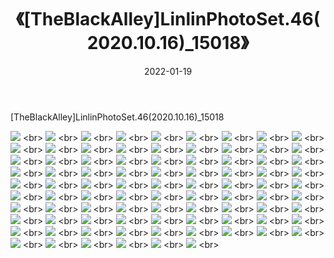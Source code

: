 ﻿---
layout: post
title:  《[TheBlackAlley]LinlinPhotoSet.46(2020.10.16)_15018》
date:   2022-01-19
img: http://imgx.orgx.ga/漏D/2022/[TheBlackAlley]LinlinPhotoSet.46(2020.10.16)_15018/000.jpg
categories: [美女, 清纯, 唯美]
---

[TheBlackAlley]LinlinPhotoSet.46(2020.10.16)_15018

  ![](http://imgx.orgx.ga/漏D/2022/[TheBlackAlley]LinlinPhotoSet.46(2020.10.16)_15018/001.jpg) <br> ![](http://imgx.orgx.ga/漏D/2022/[TheBlackAlley]LinlinPhotoSet.46(2020.10.16)_15018/002.jpg) <br> ![](http://imgx.orgx.ga/漏D/2022/[TheBlackAlley]LinlinPhotoSet.46(2020.10.16)_15018/003.jpg) <br> ![](http://imgx.orgx.ga/漏D/2022/[TheBlackAlley]LinlinPhotoSet.46(2020.10.16)_15018/004.jpg) <br> ![](http://imgx.orgx.ga/漏D/2022/[TheBlackAlley]LinlinPhotoSet.46(2020.10.16)_15018/005.jpg) <br> ![](http://imgx.orgx.ga/漏D/2022/[TheBlackAlley]LinlinPhotoSet.46(2020.10.16)_15018/006.jpg) <br> ![](http://imgx.orgx.ga/漏D/2022/[TheBlackAlley]LinlinPhotoSet.46(2020.10.16)_15018/007.jpg) <br> ![](http://imgx.orgx.ga/漏D/2022/[TheBlackAlley]LinlinPhotoSet.46(2020.10.16)_15018/008.jpg) <br> ![](http://imgx.orgx.ga/漏D/2022/[TheBlackAlley]LinlinPhotoSet.46(2020.10.16)_15018/009.jpg) <br> ![](http://imgx.orgx.ga/漏D/2022/[TheBlackAlley]LinlinPhotoSet.46(2020.10.16)_15018/010.jpg) <br> ![](http://imgx.orgx.ga/漏D/2022/[TheBlackAlley]LinlinPhotoSet.46(2020.10.16)_15018/011.jpg) <br> ![](http://imgx.orgx.ga/漏D/2022/[TheBlackAlley]LinlinPhotoSet.46(2020.10.16)_15018/012.jpg) <br> ![](http://imgx.orgx.ga/漏D/2022/[TheBlackAlley]LinlinPhotoSet.46(2020.10.16)_15018/013.jpg) <br> ![](http://imgx.orgx.ga/漏D/2022/[TheBlackAlley]LinlinPhotoSet.46(2020.10.16)_15018/014.jpg) <br> ![](http://imgx.orgx.ga/漏D/2022/[TheBlackAlley]LinlinPhotoSet.46(2020.10.16)_15018/015.jpg) <br> ![](http://imgx.orgx.ga/漏D/2022/[TheBlackAlley]LinlinPhotoSet.46(2020.10.16)_15018/016.jpg) <br> ![](http://imgx.orgx.ga/漏D/2022/[TheBlackAlley]LinlinPhotoSet.46(2020.10.16)_15018/017.jpg) <br> ![](http://imgx.orgx.ga/漏D/2022/[TheBlackAlley]LinlinPhotoSet.46(2020.10.16)_15018/018.jpg) <br> ![](http://imgx.orgx.ga/漏D/2022/[TheBlackAlley]LinlinPhotoSet.46(2020.10.16)_15018/019.jpg) <br> ![](http://imgx.orgx.ga/漏D/2022/[TheBlackAlley]LinlinPhotoSet.46(2020.10.16)_15018/020.jpg) <br> ![](http://imgx.orgx.ga/漏D/2022/[TheBlackAlley]LinlinPhotoSet.46(2020.10.16)_15018/021.jpg) <br> ![](http://imgx.orgx.ga/漏D/2022/[TheBlackAlley]LinlinPhotoSet.46(2020.10.16)_15018/022.jpg) <br> ![](http://imgx.orgx.ga/漏D/2022/[TheBlackAlley]LinlinPhotoSet.46(2020.10.16)_15018/023.jpg) <br> ![](http://imgx.orgx.ga/漏D/2022/[TheBlackAlley]LinlinPhotoSet.46(2020.10.16)_15018/024.jpg) <br> ![](http://imgx.orgx.ga/漏D/2022/[TheBlackAlley]LinlinPhotoSet.46(2020.10.16)_15018/025.jpg) <br> ![](http://imgx.orgx.ga/漏D/2022/[TheBlackAlley]LinlinPhotoSet.46(2020.10.16)_15018/026.jpg) <br> ![](http://imgx.orgx.ga/漏D/2022/[TheBlackAlley]LinlinPhotoSet.46(2020.10.16)_15018/027.jpg) <br> ![](http://imgx.orgx.ga/漏D/2022/[TheBlackAlley]LinlinPhotoSet.46(2020.10.16)_15018/028.jpg) <br> ![](http://imgx.orgx.ga/漏D/2022/[TheBlackAlley]LinlinPhotoSet.46(2020.10.16)_15018/029.jpg) <br> ![](http://imgx.orgx.ga/漏D/2022/[TheBlackAlley]LinlinPhotoSet.46(2020.10.16)_15018/030.jpg) <br> ![](http://imgx.orgx.ga/漏D/2022/[TheBlackAlley]LinlinPhotoSet.46(2020.10.16)_15018/031.jpg) <br> ![](http://imgx.orgx.ga/漏D/2022/[TheBlackAlley]LinlinPhotoSet.46(2020.10.16)_15018/032.jpg) <br> ![](http://imgx.orgx.ga/漏D/2022/[TheBlackAlley]LinlinPhotoSet.46(2020.10.16)_15018/033.jpg) <br> ![](http://imgx.orgx.ga/漏D/2022/[TheBlackAlley]LinlinPhotoSet.46(2020.10.16)_15018/034.jpg) <br> ![](http://imgx.orgx.ga/漏D/2022/[TheBlackAlley]LinlinPhotoSet.46(2020.10.16)_15018/035.jpg) <br> ![](http://imgx.orgx.ga/漏D/2022/[TheBlackAlley]LinlinPhotoSet.46(2020.10.16)_15018/036.jpg) <br> ![](http://imgx.orgx.ga/漏D/2022/[TheBlackAlley]LinlinPhotoSet.46(2020.10.16)_15018/037.jpg) <br> ![](http://imgx.orgx.ga/漏D/2022/[TheBlackAlley]LinlinPhotoSet.46(2020.10.16)_15018/038.jpg) <br> ![](http://imgx.orgx.ga/漏D/2022/[TheBlackAlley]LinlinPhotoSet.46(2020.10.16)_15018/039.jpg) <br> ![](http://imgx.orgx.ga/漏D/2022/[TheBlackAlley]LinlinPhotoSet.46(2020.10.16)_15018/040.jpg) <br> ![](http://imgx.orgx.ga/漏D/2022/[TheBlackAlley]LinlinPhotoSet.46(2020.10.16)_15018/041.jpg) <br> ![](http://imgx.orgx.ga/漏D/2022/[TheBlackAlley]LinlinPhotoSet.46(2020.10.16)_15018/042.jpg) <br> ![](http://imgx.orgx.ga/漏D/2022/[TheBlackAlley]LinlinPhotoSet.46(2020.10.16)_15018/043.jpg) <br> ![](http://imgx.orgx.ga/漏D/2022/[TheBlackAlley]LinlinPhotoSet.46(2020.10.16)_15018/044.jpg) <br> ![](http://imgx.orgx.ga/漏D/2022/[TheBlackAlley]LinlinPhotoSet.46(2020.10.16)_15018/045.jpg) <br> ![](http://imgx.orgx.ga/漏D/2022/[TheBlackAlley]LinlinPhotoSet.46(2020.10.16)_15018/046.jpg) <br> ![](http://imgx.orgx.ga/漏D/2022/[TheBlackAlley]LinlinPhotoSet.46(2020.10.16)_15018/047.jpg) <br> ![](http://imgx.orgx.ga/漏D/2022/[TheBlackAlley]LinlinPhotoSet.46(2020.10.16)_15018/048.jpg) <br> ![](http://imgx.orgx.ga/漏D/2022/[TheBlackAlley]LinlinPhotoSet.46(2020.10.16)_15018/049.jpg) <br> ![](http://imgx.orgx.ga/漏D/2022/[TheBlackAlley]LinlinPhotoSet.46(2020.10.16)_15018/050.jpg) <br> ![](http://imgx.orgx.ga/漏D/2022/[TheBlackAlley]LinlinPhotoSet.46(2020.10.16)_15018/051.jpg) <br> ![](http://imgx.orgx.ga/漏D/2022/[TheBlackAlley]LinlinPhotoSet.46(2020.10.16)_15018/052.jpg) <br> ![](http://imgx.orgx.ga/漏D/2022/[TheBlackAlley]LinlinPhotoSet.46(2020.10.16)_15018/053.jpg) <br> ![](http://imgx.orgx.ga/漏D/2022/[TheBlackAlley]LinlinPhotoSet.46(2020.10.16)_15018/054.jpg) <br> ![](http://imgx.orgx.ga/漏D/2022/[TheBlackAlley]LinlinPhotoSet.46(2020.10.16)_15018/055.jpg) <br> ![](http://imgx.orgx.ga/漏D/2022/[TheBlackAlley]LinlinPhotoSet.46(2020.10.16)_15018/056.jpg) <br> ![](http://imgx.orgx.ga/漏D/2022/[TheBlackAlley]LinlinPhotoSet.46(2020.10.16)_15018/057.jpg) <br> ![](http://imgx.orgx.ga/漏D/2022/[TheBlackAlley]LinlinPhotoSet.46(2020.10.16)_15018/058.jpg) <br> ![](http://imgx.orgx.ga/漏D/2022/[TheBlackAlley]LinlinPhotoSet.46(2020.10.16)_15018/059.jpg) <br> ![](http://imgx.orgx.ga/漏D/2022/[TheBlackAlley]LinlinPhotoSet.46(2020.10.16)_15018/060.jpg) <br> ![](http://imgx.orgx.ga/漏D/2022/[TheBlackAlley]LinlinPhotoSet.46(2020.10.16)_15018/061.jpg) <br> ![](http://imgx.orgx.ga/漏D/2022/[TheBlackAlley]LinlinPhotoSet.46(2020.10.16)_15018/062.jpg) <br> ![](http://imgx.orgx.ga/漏D/2022/[TheBlackAlley]LinlinPhotoSet.46(2020.10.16)_15018/063.jpg) <br> ![](http://imgx.orgx.ga/漏D/2022/[TheBlackAlley]LinlinPhotoSet.46(2020.10.16)_15018/064.jpg) <br> ![](http://imgx.orgx.ga/漏D/2022/[TheBlackAlley]LinlinPhotoSet.46(2020.10.16)_15018/065.jpg) <br> ![](http://imgx.orgx.ga/漏D/2022/[TheBlackAlley]LinlinPhotoSet.46(2020.10.16)_15018/066.jpg) <br> ![](http://imgx.orgx.ga/漏D/2022/[TheBlackAlley]LinlinPhotoSet.46(2020.10.16)_15018/067.jpg) <br> ![](http://imgx.orgx.ga/漏D/2022/[TheBlackAlley]LinlinPhotoSet.46(2020.10.16)_15018/068.jpg) <br> ![](http://imgx.orgx.ga/漏D/2022/[TheBlackAlley]LinlinPhotoSet.46(2020.10.16)_15018/069.jpg) <br> ![](http://imgx.orgx.ga/漏D/2022/[TheBlackAlley]LinlinPhotoSet.46(2020.10.16)_15018/070.jpg) <br> ![](http://imgx.orgx.ga/漏D/2022/[TheBlackAlley]LinlinPhotoSet.46(2020.10.16)_15018/071.jpg) <br> ![](http://imgx.orgx.ga/漏D/2022/[TheBlackAlley]LinlinPhotoSet.46(2020.10.16)_15018/072.jpg) <br> ![](http://imgx.orgx.ga/漏D/2022/[TheBlackAlley]LinlinPhotoSet.46(2020.10.16)_15018/073.jpg) <br> ![](http://imgx.orgx.ga/漏D/2022/[TheBlackAlley]LinlinPhotoSet.46(2020.10.16)_15018/074.jpg) <br> ![](http://imgx.orgx.ga/漏D/2022/[TheBlackAlley]LinlinPhotoSet.46(2020.10.16)_15018/075.jpg) <br> ![](http://imgx.orgx.ga/漏D/2022/[TheBlackAlley]LinlinPhotoSet.46(2020.10.16)_15018/076.jpg) <br> ![](http://imgx.orgx.ga/漏D/2022/[TheBlackAlley]LinlinPhotoSet.46(2020.10.16)_15018/077.jpg) <br> ![](http://imgx.orgx.ga/漏D/2022/[TheBlackAlley]LinlinPhotoSet.46(2020.10.16)_15018/078.jpg) <br> ![](http://imgx.orgx.ga/漏D/2022/[TheBlackAlley]LinlinPhotoSet.46(2020.10.16)_15018/079.jpg) <br> ![](http://imgx.orgx.ga/漏D/2022/[TheBlackAlley]LinlinPhotoSet.46(2020.10.16)_15018/080.jpg) <br> ![](http://imgx.orgx.ga/漏D/2022/[TheBlackAlley]LinlinPhotoSet.46(2020.10.16)_15018/081.jpg) <br> ![](http://imgx.orgx.ga/漏D/2022/[TheBlackAlley]LinlinPhotoSet.46(2020.10.16)_15018/082.jpg) <br> ![](http://imgx.orgx.ga/漏D/2022/[TheBlackAlley]LinlinPhotoSet.46(2020.10.16)_15018/083.jpg) <br> ![](http://imgx.orgx.ga/漏D/2022/[TheBlackAlley]LinlinPhotoSet.46(2020.10.16)_15018/084.jpg) <br> ![](http://imgx.orgx.ga/漏D/2022/[TheBlackAlley]LinlinPhotoSet.46(2020.10.16)_15018/085.jpg) <br> ![](http://imgx.orgx.ga/漏D/2022/[TheBlackAlley]LinlinPhotoSet.46(2020.10.16)_15018/086.jpg) <br> ![](http://imgx.orgx.ga/漏D/2022/[TheBlackAlley]LinlinPhotoSet.46(2020.10.16)_15018/087.jpg) <br>